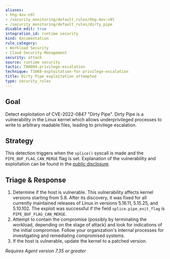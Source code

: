 ```yaml
---
aliases:
- hhg-4ov-n9l
- /security_monitoring/default_rules/hhg-4ov-n9l
- /security_monitoring/default_rules/dirty_pipe
disable_edit: true
integration_id: runtime security
kind: documentation
rule_category:
- Workload Security
- Cloud Security Management
security: attack
source: runtime security
tactic: TA0004-privilege-escalation
technique: T1068-exploitation-for-privilege-escalation
title: Dirty Pipe exploitation attempted
type: security_rules
---
```


## Goal

Detect exploitation of CVE-2022-0847 "Dirty Pipe". Dirty Pipe is a vulnerability in the Linux kernel which allows underprivileged processes to write to arbitrary readable files, leading to privilege escalation. 

## Strategy

This detection triggers when the `splice()` syscall is made and the `PIPE_BUF_FLAG_CAN_MERGE` flag is set. Explanation of the vulnerability and exploitation can be found in the [public disclosure](https://dirtypipe.cm4all.com/).

## Triage & Response

1. Determine if the host is vulnerable. This vulnerability affects kernel versions starting from 5.8. After its discovery, it was fixed for all currently maintained releases of Linux in versions 5.16.11, 5.15.25, and 5.10.102. The exploit was successful if the field `splice.pipe_exit_flag` is `PIPE_BUF_FLAG_CAN_MERGE`.
2. Attempt to contain the compromise (possibly by terminating the workload, depending on the stage of attack) and look for indications of the initial compromise. Follow your organization's internal processes for investigating and remediating compromised systems.
3. If the host is vulnerable, update the kernel to a patched version.

*Requires Agent version 7.35 or greater*

